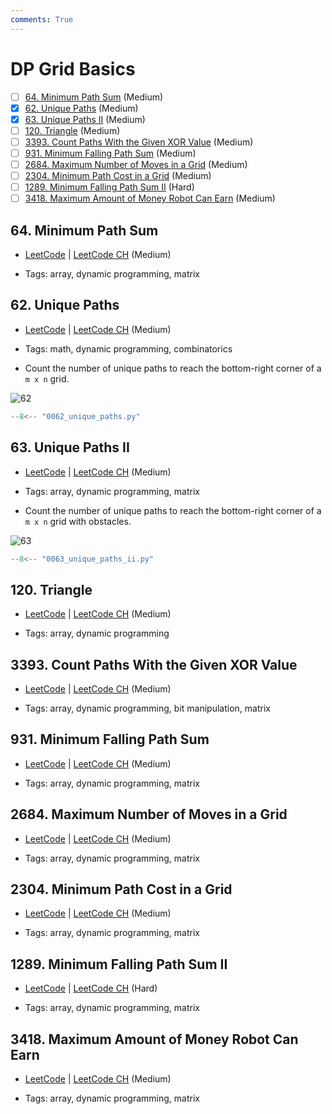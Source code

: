 ```yaml
---
comments: True
---
```


# DP Grid Basics

- [ ] [64. Minimum Path Sum](https://leetcode.cn/problems/minimum-path-sum/) (Medium)
- [x] [62. Unique Paths](https://leetcode.cn/problems/unique-paths/) (Medium)
- [x] [63. Unique Paths II](https://leetcode.cn/problems/unique-paths-ii/) (Medium)
- [ ] [120. Triangle](https://leetcode.cn/problems/triangle/) (Medium)
- [ ] [3393. Count Paths With the Given XOR Value](https://leetcode.cn/problems/count-paths-with-the-given-xor-value/) (Medium)
- [ ] [931. Minimum Falling Path Sum](https://leetcode.cn/problems/minimum-falling-path-sum/) (Medium)
- [ ] [2684. Maximum Number of Moves in a Grid](https://leetcode.cn/problems/maximum-number-of-moves-in-a-grid/) (Medium)
- [ ] [2304. Minimum Path Cost in a Grid](https://leetcode.cn/problems/minimum-path-cost-in-a-grid/) (Medium)
- [ ] [1289. Minimum Falling Path Sum II](https://leetcode.cn/problems/minimum-falling-path-sum-ii/) (Hard)
- [ ] [3418. Maximum Amount of Money Robot Can Earn](https://leetcode.cn/problems/maximum-amount-of-money-robot-can-earn/) (Medium)

## 64. Minimum Path Sum

-   [LeetCode](https://leetcode.com/problems/minimum-path-sum/) | [LeetCode CH](https://leetcode.cn/problems/minimum-path-sum/) (Medium)

-   Tags: array, dynamic programming, matrix

## 62. Unique Paths

-   [LeetCode](https://leetcode.com/problems/unique-paths/) | [LeetCode CH](https://leetcode.cn/problems/unique-paths/) (Medium)

-   Tags: math, dynamic programming, combinatorics
-   Count the number of unique paths to reach the bottom-right corner of a `m x n` grid.

![62](https://assets.leetcode.com/uploads/2018/10/22/robot_maze.png)

```python title="62. Unique Paths - Python Solution"
--8<-- "0062_unique_paths.py"
```

## 63. Unique Paths II

-   [LeetCode](https://leetcode.com/problems/unique-paths-ii/) | [LeetCode CH](https://leetcode.cn/problems/unique-paths-ii/) (Medium)

-   Tags: array, dynamic programming, matrix
-   Count the number of unique paths to reach the bottom-right corner of a `m x n` grid with obstacles.

![63](https://assets.leetcode.com/uploads/2020/11/04/robot1.jpg)

```python title="63. Unique Paths II - Python Solution"
--8<-- "0063_unique_paths_ii.py"
```

## 120. Triangle

-   [LeetCode](https://leetcode.com/problems/triangle/) | [LeetCode CH](https://leetcode.cn/problems/triangle/) (Medium)

-   Tags: array, dynamic programming

## 3393. Count Paths With the Given XOR Value

-   [LeetCode](https://leetcode.com/problems/count-paths-with-the-given-xor-value/) | [LeetCode CH](https://leetcode.cn/problems/count-paths-with-the-given-xor-value/) (Medium)

-   Tags: array, dynamic programming, bit manipulation, matrix

## 931. Minimum Falling Path Sum

-   [LeetCode](https://leetcode.com/problems/minimum-falling-path-sum/) | [LeetCode CH](https://leetcode.cn/problems/minimum-falling-path-sum/) (Medium)

-   Tags: array, dynamic programming, matrix

## 2684. Maximum Number of Moves in a Grid

-   [LeetCode](https://leetcode.com/problems/maximum-number-of-moves-in-a-grid/) | [LeetCode CH](https://leetcode.cn/problems/maximum-number-of-moves-in-a-grid/) (Medium)

-   Tags: array, dynamic programming, matrix

## 2304. Minimum Path Cost in a Grid

-   [LeetCode](https://leetcode.com/problems/minimum-path-cost-in-a-grid/) | [LeetCode CH](https://leetcode.cn/problems/minimum-path-cost-in-a-grid/) (Medium)

-   Tags: array, dynamic programming, matrix

## 1289. Minimum Falling Path Sum II

-   [LeetCode](https://leetcode.com/problems/minimum-falling-path-sum-ii/) | [LeetCode CH](https://leetcode.cn/problems/minimum-falling-path-sum-ii/) (Hard)

-   Tags: array, dynamic programming, matrix

## 3418. Maximum Amount of Money Robot Can Earn

-   [LeetCode](https://leetcode.com/problems/maximum-amount-of-money-robot-can-earn/) | [LeetCode CH](https://leetcode.cn/problems/maximum-amount-of-money-robot-can-earn/) (Medium)

-   Tags: array, dynamic programming, matrix
